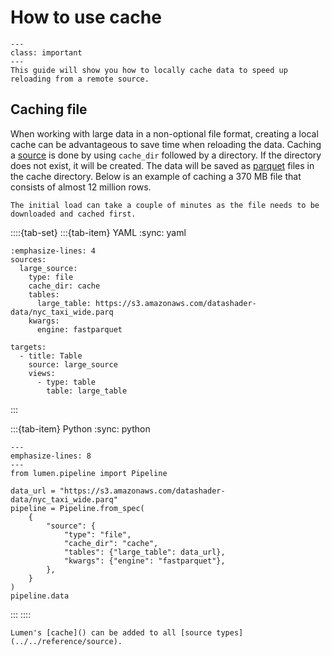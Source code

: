 # How to use cache

```{admonition} What does this guide solve?
---
class: important
---
This guide will show you how to locally cache data to speed up reloading from a remote source.
```

## Caching file
When working with large data in a non-optional file format, creating a local cache can be advantageous to save time when reloading the data.
Caching a [source](../../reference/source) is done by using `cache_dir` followed by a directory.
If the directory does not exist, it will be created.
The data will be saved as [parquet](https://www.databricks.com/glossary/what-is-parquet) files in the cache directory.
Below is an example of caching a 370 MB file that consists of almost 12 million rows.

```{warning}
The initial load can take a couple of minutes as the file needs to be downloaded and cached first.
```

::::{tab-set}
:::{tab-item} YAML
:sync: yaml

```{code-block} yaml
:emphasize-lines: 4
sources:
  large_source:
    type: file
    cache_dir: cache
    tables:
      large_table: https://s3.amazonaws.com/datashader-data/nyc_taxi_wide.parq
    kwargs:
      engine: fastparquet

targets:
  - title: Table
    source: large_source
    views:
      - type: table
        table: large_table
```

:::

:::{tab-item} Python
:sync: python

```{code-block} python
---
emphasize-lines: 8
---
from lumen.pipeline import Pipeline

data_url = "https://s3.amazonaws.com/datashader-data/nyc_taxi_wide.parq"
pipeline = Pipeline.from_spec(
    {
        "source": {
            "type": "file",
            "cache_dir": "cache",
            "tables": {"large_table": data_url},
            "kwargs": {"engine": "fastparquet"},
        },
    }
)
pipeline.data
```

:::
::::

```{note}
Lumen's [cache]() can be added to all [source types](../../reference/source).
```

